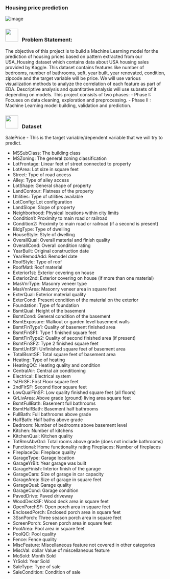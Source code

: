 ### Housing price prediction
![image](https://user-images.githubusercontent.com/13950516/162687135-66167237-23dd-4f21-a5df-5fa0a675ebfa.png)

### <img src="https://user-images.githubusercontent.com/13950516/162672483-4d953e53-2d6b-49d6-81ba-e7daa4a54351.png" width="40" height="40" /> &nbsp; Problem Statement:

The objective of this project is to build a Machine Learning model for the prediction of housing prices based on pattern extracted from our USA_Housing dataset which contains data about USA housing sales provided by Kaggle. This dataset contains features like number of bedrooms, number of bathrooms, sqft, year built, year renovated, condition, zipcode and the target variable will be price. We will use various visualization methods to analyze the correlation of each feature as part of EDA. Descriptive analysis and quantitative analysis will use subsets of it depending on models. This project consists of two phases: - Phase I: Focuses on data cleaning, exploration and preprocessing. - Phase II : Machine Learning model building, validation and prediction.

### <img src="https://user-images.githubusercontent.com/13950516/162672846-869bf047-63a7-489f-9b33-4f4a3beab1b2.png" width="40" height="40" /> &nbsp; Dataset

SalePrice - This is the target variable/dependent variable that we will try to predict.
  - MSSubClass: The building class
  - MSZoning: The general zoning classification
  - LotFrontage: Linear feet of street connected to property
  - LotArea: Lot size in square feet
  - Street: Type of road access
  - Alley: Type of alley access
  - LotShape: General shape of property
  - LandContour: Flatness of the property
  - Utilities: Type of utilities available
  - LotConfig: Lot configuration
  - LandSlope: Slope of property
  - Neighborhood: Physical locations within city limits
  - Condition1: Proximity to main road or railroad
  - Condition2: Proximity to main road or railroad (if a second is present) 
  - BldgType: Type of dwelling
  - HouseStyle: Style of dwelling
  - OverallQual: Overall material and finish quality
  - OverallCond: Overall condition rating
  - YearBuilt: Original construction date
  - YearRemodAdd: Remodel date
  - RoofStyle: Type of roof
  - RoofMatl: Roof material
  - Exterior1st: Exterior covering on house
  - Exterior2nd: Exterior covering on house (if more than one material)
  - MasVnrType: Masonry veneer type
  - MasVnrArea: Masonry veneer area in square feet
  - ExterQual: Exterior material quality
  - ExterCond: Present condition of the material on the exterior
  - Foundation: Type of foundation
  - BsmtQual: Height of the basement
  - BsmtCond: General condition of the basement
  - BsmtExposure: Walkout or garden level basement walls
  - BsmtFinType1: Quality of basement finished area
  - BsmtFinSF1: Type 1 finished square feet
  - BsmtFinType2: Quality of second finished area (if present)
  - BsmtFinSF2: Type 2 finished square feet
  - BsmtUnfSF: Unfinished square feet of basement area
  - TotalBsmtSF: Total square feet of basement area
  - Heating: Type of heating
  - HeatingQC: Heating quality and condition
  - CentralAir: Central air conditioning
  - Electrical: Electrical system
  - 1stFlrSF: First Floor square feet
  - 2ndFlrSF: Second floor square feet
  - LowQualFinSF: Low quality finished square feet (all floors)
  - GrLivArea: Above grade (ground) living area square feet
  - BsmtFullBath: Basement full bathrooms
  - BsmtHalfBath: Basement half bathrooms
  - FullBath: Full bathrooms above grade
  - HalfBath: Half baths above grade
  - Bedroom: Number of bedrooms above basement level
  - Kitchen: Number of kitchens
  - KitchenQual: Kitchen quality
  - TotRmsAbvGrd: Total rooms above grade (does not include bathrooms)
  - Functional: Home functionality rating Fireplaces: Number of fireplaces
  - FireplaceQu: Fireplace quality
  - GarageType: Garage location
  - GarageYrBlt: Year garage was built
  - GarageFinish: Interior finish of the garage
  - GarageCars: Size of garage in car capacity
  - GarageArea: Size of garage in square feet
  - GarageQual: Garage quality
  - GarageCond: Garage condition
  - PavedDrive: Paved driveway
  - WoodDeckSF: Wood deck area in square feet
  - OpenPorchSF: Open porch area in square feet
  - EnclosedPorch: Enclosed porch area in square feet
  - 3SsnPorch: Three season porch area in square feet
  - ScreenPorch: Screen porch area in square feet
  - PoolArea: Pool area in square feet
  - PoolQC: Pool quality
  - Fence: Fence quality
  - MiscFeature: Miscellaneous feature not covered in other categories 
  - MiscVal: dollar Value of miscellaneous feature
  - MoSold: Month Sold
  - YrSold: Year Sold
  - SaleType: Type of sale
  - SaleCondition: Condition of sale
